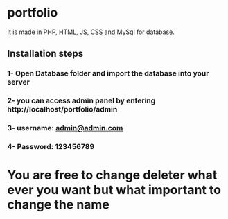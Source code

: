 # portfolio
It is made in PHP, HTML, JS, CSS and MySql for database.
## Installation steps
### 1- Open Database folder and import the database into your server 
### 2- you can access admin panel by entering http://localhost/portfolio/admin
### 3- username: admin@admin.com
### 4- Password: 123456789
# You are free to change deleter what ever you want but what important to change the name 
 

